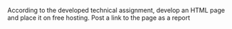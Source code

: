 According to the developed technical assignment, develop an HTML page and place it on free hosting. Post a link to the page as a report
